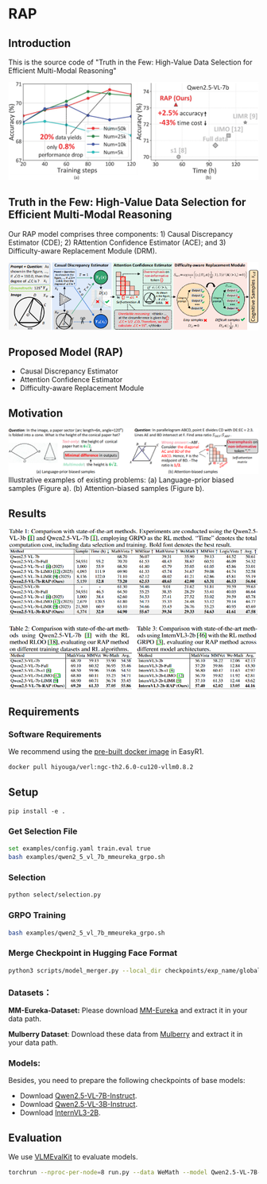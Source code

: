 # RAP

## Introduction
This is the source code of "Truth in the Few: High-Value Data Selection for Efficient Multi-Modal Reasoning"

![Intro](fig/intro1.png)

## Truth in the Few: High-Value Data Selection for Efficient Multi-Modal Reasoning
Our RAP model comprises three components: 1) Causal Discrepancy Estimator (CDE); 2) RAttention Confidence Estimator (ACE); and 3) Difficulty-aware Replacement Module (DRM).

![Intro](fig/introduction.png)



## Proposed Model (RAP)
* Causal Discrepancy Estimator
* Attention Confidence Estimator
* Difficulty-aware Replacement Module


## Motivation
![Motivation](fig/motivation.png)
Illustrative examples of existing problems: (a) Language-prior biased samples (Figure a). (b) Attention-biased samples (Figure b).

## Results
![Result](fig/result1.png)

![Result](fig/result2.png)




## Requirements

### Software Requirements
We recommend using the [pre-built docker image](https://hub.docker.com/r/hiyouga/verl) in EasyR1.

```bash
docker pull hiyouga/verl:ngc-th2.6.0-cu120-vllm0.8.2
```
## Setup
```text
pip install -e .
```
### Get Selection File

```bash
set examples/config.yaml train.eval true
bash examples/qwen2_5_vl_7b_mmeureka_grpo.sh
```
### Selection

```bash
python select/selection.py
```
### GRPO Training

```bash
bash examples/qwen2_5_vl_7b_mmeureka_grpo.sh
```

### Merge Checkpoint in Hugging Face Format

```bash
python3 scripts/model_merger.py --local_dir checkpoints/exp_name/global_step_1/actor
```

### **Datasets：**

**MM-Eureka-Dataset:** Please download [MM-Eureka](https://huggingface.co/datasets/FanqingM/MM-Eureka-Dataset) and extract it in your data path.

**Mulberry Dataset**: Download these data from [Mulberry](https://huggingface.co/datasets/HuanjinYao/Mulberry-SFT) and extract it in your data path.

### Models:

Besides, you need to prepare the following checkpoints of base models:

- Download [Qwen2.5-VL-7B-Instruct](https://huggingface.co/Qwen/Qwen2.5-VL-7B-Instruct).
- Download [Qwen2.5-VL-3B-Instruct](https://huggingface.co/Qwen/Qwen2.5-VL-3B-Instruct).
- Download [InternVL3-2B](https://huggingface.co/OpenGVLab/InternVL3-2B).



## Evaluation
We use [VLMEvalKit](https://github.com/open-compass/VLMEvalKit) to evaluate models.
```bash
torchrun --nproc-per-node=8 run.py --data WeMath --model Qwen2.5-VL-7B-Instruct --verbose
```
